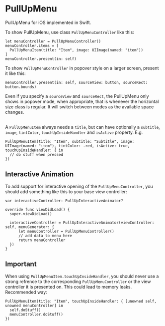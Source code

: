 # PullUpMenu

PullUpMenu for iOS implemented in Swift.

To show PullUpMenu, use class `PullUpMenuController` like this:
```
let menuController = PullUpMenuController()
menuController.items = [
  PullUpMenuItem(title: "Item", image: UIImage(named: "item"))
]
menuController.present(in: self)
```
To show `PullUpMenuController` in popover style on a larger screen, present it like this:
```
menuController.present(in: self, sourceView: button, sourceRect: button.bounds)
```
Even if you specify a `sourceView` and `sourceRect`, the PullUpMenu only shows in popover mode, when appropriate, that is whenever the horizontal size class is regular. It will switch between modes as the available space changes.
<br><br>


A `PullUpMenuItem` always needs a `title`, but can have optionally a `subtitle`, `image`, `tintColor`, `touchUpInsideHandler` and `isActive` property. E.g.
```
PullUpMenuItem(title: "Item", subtitle: "Subtitle", image: UIImage(named: "item"), tintColor: .red, isActive: true, touchUpInsideHandler: { in
  // do stuff when pressed
})
```

## Interactive Animation

To add support for interactive opening of the `PullUpMenuController`, you should add something like this to your base view controller:
```
var interactiveController: PullUpInteractiveAnimator?

override func viewDidLoad() {
  super.viewDidLoad()
  
  interactiveController = PullUpInteractiveAnimator(viewController: self, menuGenerator: {
      let menuController = PullUpMenuController()
      // add data to menu here
      return menuController
  })
}
```


## Important

When using `PullUpMenuItem.touchUpInsideHandler`, you should never use a strong refrence to the corresponding `PullUpMenuController` or the view controller it is presented on. This could lead to memory leaks. 
Recommended way:
```
PullUpMenuItem(title: "Item", touchUpInsideHandler: { [unowned self, unowned menuController] in
  self.doStuff()
  menuController.doStuff()
})
```
